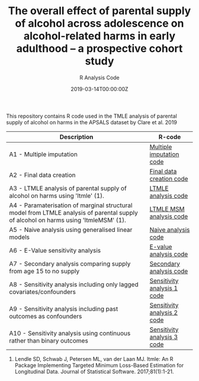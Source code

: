 ﻿---
title: 'The overall effect of parental supply of alcohol across adolescence on alcohol-related harms in early adulthood – a prospective cohort study'
subtitle: 'R Analysis Code'
summary: R Analysis Code
authors:
- admin
tags:
- Alcohol
- Adolescence
- Longitudinal cohort study
- Causal inference
categories: []
date: "2019-03-14T00:00:00Z"
lastmod: "2019-06-22T00:00:00Z"
featured: false
draft: false
image:
  placement: 2
  caption: ""
  focal_point: ""
  preview_only: false
projects:
- APSALS
- causal-inference
---

This repository contains R code used in the TMLE analysis of parental supply of alcohol on harms in the APSALS dataset by Clare et al. 2019

| Description | R-code |
| --- | --- |
| A1 - Multiple imputation | [Multiple imputation code](https://github.com/philipclare/APSALS/blob/master/Code/A1_multiple_imputation.R) |
| A2 - Final data creation | [Final data creation code](https://github.com/philipclare/APSALS/blob/master/Code/A2_final_data_creation.R) |
| A3 - LTMLE analysis of parental supply of alcohol on harms using 'ltmle' (1). | [LTMLE analysis code](https://github.com/philipclare/APSALS/blob/master/Code/A3_ltmle_analysis.R) |
| A4 - Paramaterisation of marginal structural model from LTMLE analysis of parental supply of alcohol on harms using 'ltmleMSM' (1). | [LTMLE MSM analysis code](Code/A4_ltmle_msm_analysis.R) |
| A5 - Naive analysis using generalised linear models | [Naive analysis code](https://github.com/philipclare/APSALS/blob/master/Code/A5_naive_analysis.R) |
| A6 - E-Value sensitivity analysis | [E-value analysis code](https://github.com/philipclare/APSALS/blob/master/Code/A6_evalue_analysis.R) |
| A7 - Secondary analysis comparing supply from age 15 to no supply | [Secondary analysis code](https://github.com/philipclare/APSALS/blob/master/Code/A7_secondary_supply_at_age_15.R) |
| A8 - Sensitivity analysis including only lagged covariates/confounders | [Sensitivity analysis 1 code](https://github.com/philipclare/APSALS/blob/master/Code/A8_sensitivity_lagged_predictors.R) |
| A9 - Sensitivity analysis including past outcomes as confounders | [Sensitivity analysis 2 code](https://github.com/philipclare/APSALS/blob/master/Code/A9_sensitivity_control_for_past_outcomes.R) |
| A10 - Sensitivity analysis using continuous rather than binary outcomes | [Sensitivity analysis 3 code](https://github.com/philipclare/APSALS/blob/master/Code/A10_sensitivity_continuous_outcomes.R) |

1. Lendle SD, Schwab J, Petersen ML, van der Laan MJ. ltmle: An R Package Implementing Targeted Minimum Loss-Based Estimation for Longitudinal Data. Journal of Statistical Software. 2017;81(1):1-21.